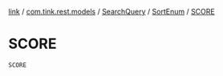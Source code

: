 [link](../../../index.md) / [com.tink.rest.models](../../index.md) / [SearchQuery](../index.md) / [SortEnum](index.md) / [SCORE](./-s-c-o-r-e.md)

# SCORE

`SCORE`